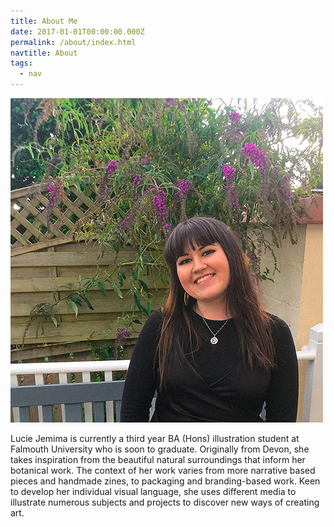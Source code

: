 ```yaml
---
title: About Me
date: 2017-01-01T00:00:00.000Z
permalink: /about/index.html
navtitle: About
tags:
  - nav
---
```

![](/static/img/3-website-about-me.jpg)

Lucie Jemima is currently a third year BA (Hons) illustration student at Falmouth University who is soon to graduate. Originally from Devon, she takes inspiration from the beautiful natural surroundings that inform her botanical work. The context of her work varies from more narrative based pieces and handmade zines, to packaging and branding-based work. Keen to develop her individual visual language, she uses different media to illustrate numerous subjects and projects to discover new ways of creating art.